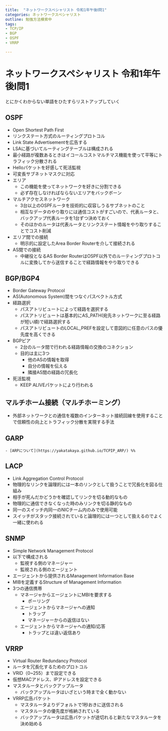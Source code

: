 ```yaml
---
title:  "ネットワークスペシャリスト 令和1年午後Ⅰ問1"
categories: ネットワークスペシャリスト
outline: 勉強方法模索中
tags:
- TCP/IP
- BGP
- OSPF
- VRRP

---
```



# ネットワークスペシャリスト 令和1年午後Ⅰ問1

とにかくわからない単語をひたすらリストアップしていく

## OSPF

- Open Shortest Path First
- リンクステート方式のルーティングプロトコル
- Link State Advertisementを広告する
- LSAに基づいてルーティングテーブルは構成される
- 最小経路が複数あるときはイコールコストマルチマス機能を使って平等にトラフィック分散される
- Helloパケットを好感して死活監視
- 可変長サブネットマスクに対応
- エリア
  - この機能を使ってネットワークを好きに分割できる
  - 必ず存在しなければならないエリアをバックボーン
- マルチアクセスネットワーク
  - 3台以上のOSPFルータを技術的に収容しうるサブネットのこと
  - 相互なデータのやり取りには通信コストがすごいので、代表ルータと、バックアップ代表ルータを1台ずつ決めておく
  - そのほかのルータは代表ルータとリンクステート情報をやり取りすることでコスト削減
- エリア間での接続
  - 明示的に設定したArea Border Routerを介して接続される
- AS間での接続
  - 中継役となるAS Border RouterはOSPF以外でのルーティングプロトコルに変換してから送信することで経路情報をやり取りできる

## BGP/BGP4

- Border Gateway Protocol
- AS(Autonomous System)間をつなぐパスベクトル方式
- 経路選択
  - パスアトリビュートによって経路を選択する
  - パスアトリビュートは基本的にAS_PATH(宛先ネットワークに至る経路が短い順)で経路選択する
  - パスアトリビュートのLOCAL_PREFを設定して意図的に任意のパスの優先度を高くできる
- BGPピア
  - 2台のルータ間で行われる経路情報の交換のコネクション
  - 目的は主に3つ
    - 他のASの情報を取得
    - 自分の情報を伝える
    - 隣接AS間の経路の冗長化
- 死活監視
  - KEEP ALIVEパケットにより行われる

## マルチホーム接続（マルチホーミング）

- 外部ネットワークとの通信を複数のインターネット接続回線を使用することで信頼性の向上とトラフィック分散を実現する手法

## GARP

`- [ARPについて](https://yakatakaya.github.io/TCPIP_ARP/) %%`

## LACP

- Link Aggregation Control Protocol
- 物理的なリンクを論理的には一本のリンクとして扱うことで冗長化を図る仕組み
- 相手が死んだかどうかを確認してリンクを切る動的なもの
- 物理的に通信できなくなった時のみリンクを切る静的なもの
- 同一のスイッチ内同一のNICチーム内のみで使用可能
- スイッチがスタック接続されていると論理的には一つとして扱えるのでよく一緒に使われる

## SNMP

- Simple Network Management Protocol
- 以下で構成される
  - 監視する側のマネージャー
  - 監視される側のエージェント
- エージェントから提供されるManagement Information Base
- MIBを定義するStructure of Management Information
- 3つの通信携帯
  - マネージャからエージェントにMBIを要求する
    - ポーリング
  - エージェントからマネージャへの通知
    - トラップ
    - マネージャーからの返信はない
  - エージェントからマネージャへの通知/応答
    - トラップとは違い返信あり

## VRRP

- Virtual Router Redundancy Protocol 
- ルータを冗長化するためのプロトコル
- VRID（0~255）まで設定できる
- 仮想MACアドレス、IPアドレスを設定できる
- マスタルータとバックアップルータ
  - バックアップルータはいざという時まで全く動かない
- VRRP広告パケット
  - マスタルータよりデフォルトで1秒おきに送信される
  - マスタルータの優先度が格納されている
  - バックアップルータは広告パケットが途切れると新たなマスタルータを決め始める

